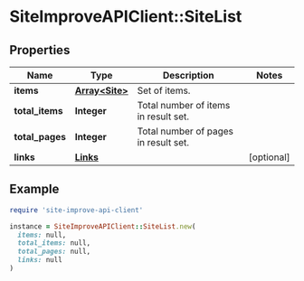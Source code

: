 # SiteImproveAPIClient::SiteList

## Properties

| Name | Type | Description | Notes |
| ---- | ---- | ----------- | ----- |
| **items** | [**Array&lt;Site&gt;**](Site.md) | Set of items. |  |
| **total_items** | **Integer** | Total number of items in result set. |  |
| **total_pages** | **Integer** | Total number of pages in result set. |  |
| **links** | [**Links**](Links.md) |  | [optional] |

## Example

```ruby
require 'site-improve-api-client'

instance = SiteImproveAPIClient::SiteList.new(
  items: null,
  total_items: null,
  total_pages: null,
  links: null
)
```

